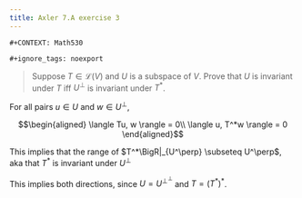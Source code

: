 ```yaml
---
title: Axler 7.A exercise 3
---
```


```{=org}
#+CONTEXT: Math530
```
```{=org}
#+ignore_tags: noexport
```
> Suppose $T \in  \mathcal{L}(V)$ and $U$ is a subspace of $V$. Prove
> that $U$ is invariant under $T$ iff $U^\bot$ is invariant under $T^*$.

For all pairs $u \in  U$ and $w \in  U^\perp$,

$$\begin{aligned}
 \langle Tu, w \rangle = 0\\
 \langle u, T^*w \rangle = 0
\end{aligned}$$

This implies that the range of $T^*\BigR|_{U^\perp} \subseteq U^\perp$,
aka that $T^*$ is invariant under $U^\perp$

This implies both directions, since $U = U^{\perp ^\perp }$ and
$T = (T^*)^*$.
